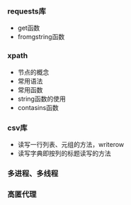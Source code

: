 ### requests库

- get函数
- fromgstring函数


### xpath

- 节点的概念
- 常用语法
- 常用函数
- string函数的使用
- contasins函数


### csv库

- 读写一行列表、元组的方法，writerow
- 读写字典即按列的标题读写的方法


### 多进程、多线程

### 高匿代理